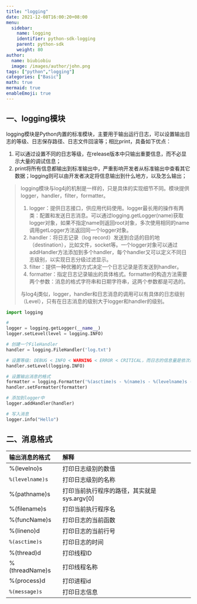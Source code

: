 ```yaml
---
title: "logging"
date: 2021-12-08T16:00:20+08:00
menu:
  sidebar:
    name: logging
    identifier: python-sdk-logging
    parent: python-sdk
    weight: 80
author:
  name: biubiobiu
  image: /images/author/john.png
tags: ["python","logging"]
categories: ["Basic"]
math: true
mermaid: true
enableEmoji: true
---
```


## 一、logging模块

logging模块是Python内置的标准模块，主要用于输出运行日志，可以设置输出日志的等级、日志保存路径、日志文件回滚等；相比print，具备如下优点：
1. 可以通过设置不同的日志等级，在release版本中只输出重要信息，而不必显示大量的调试信息；
2. print将所有信息都输出到标准输出中，严重影响开发者从标准输出中查看其它数据；logging则可以由开发者决定将信息输出到什么地方，以及怎么输出；


> logging模块与log4j的机制是一样的，只是具体的实现细节不同。模块提供logger，handler，filter，formatter。
> 1. logger：提供日志接口，供应用代码使用。logger最长用的操作有两类：配置和发送日志消息。可以通过logging.getLogger(name)获取logger对象，如果不指定name则返回root对象，多次使用相同的name调用getLogger方法返回同一个logger对象。
> 2. handler：将日志记录（log record）发送到合适的目的地（destination），比如文件，socket等。一个logger对象可以通过addHandler方法添加到多个handler，每个handler又可以定义不同日志级别，以实现日志分级过滤显示。
> 3. filter：提供一种优雅的方式决定一个日志记录是否发送到handler。
> 4. formatter：指定日志记录输出的具体格式。formatter的构造方法需要两个参数：消息的格式字符串和日期字符串，这两个参数都是可选的。
> 
> 与log4j类似，logger，handler和日志消息的调用可以有具体的日志级别（Level），只有在日志消息的级别大于logger和handler的级别。


```python
import logging 

#
logger = logging.getLogger(__name__)
logger.setLevel(level = logging.INFO)

# 创建一个FileHandler
handler = logging.FileHandler('log.txt')

# 设置等级: DEBUG < INFO < WARNING < ERROR < CRITICAL，而日志的信息量是依次减少的
handler.setLevel(logging.INFO)

# 设置输出消息的格式
formatter = logging.Formatter('%(asctime)s - %(name)s - %(levelname)s - %(message)s')
handler.setFormatter(formatter)

# 添加到logger中
logger.addHandler(handler)

# 写入消息
logger.info("Hello")
```

## 二、消息格式
|输出消息的格式|解释|
|:--|:--|
|%(levelno)s|打印日志级别的数值|
|`%(levelname)s`|打印日志级别的名称|
|%(pathname)s|打印当前执行程序的路径，其实就是sys.argv[0]|
|%(filename)s|打印当前执行程序名|
|%(funcName)s|打印日志的当前函数|
|%(lineno)d|打印日志的当前行号|
|`%(asctime)s`|打印日志的时间|
|%(thread)d|打印线程ID|
|%(threadName)s|打印线程名称|
|%(process)d|打印进程id|
|`%(message)s`|打印日志信息|

